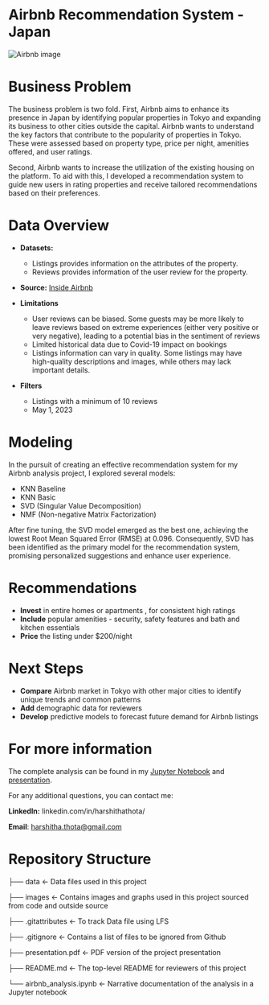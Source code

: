 # Airbnb Recommendation System - Japan

![Airbnb image](https://cdn.i.haymarketmedia.asia/?n=campaign-asia%2Fcontent%2FAirbnb-girls-trip.jpg)

# Business Problem

The business problem is two fold. First, Airbnb aims to enhance its presence in Japan by identifying popular properties in Tokyo and expanding its business to other cities outside the capital. Airbnb wants to understand the key factors that contribute to the popularity of properties in Tokyo. These were assessed based on property type, price per night, amenities offered, and user ratings.

Second, Airbnb wants to increase the utilization of the existing housing on the platform. To aid with this, I developed a recommendation system to guide new users in rating properties and receive tailored recommendations based on their preferences.

# Data Overview
* **Datasets:** 
    * Listings provides information on the attributes of the property.
    * Reviews provides information of the user review for the property.
* **Source:** [Inside Airbnb](http://insideairbnb.com/get-the-data)

* **Limitations**
    * User reviews can be biased. Some guests may be more likely to leave reviews based on extreme experiences (either very positive or very negative), leading to a potential bias in the sentiment of reviews
    * Limited historical data due to Covid-19 impact on bookings
    * Listings information can vary in quality. Some listings may have high-quality descriptions and images, while others may lack important details.
* **Filters**
    * Listings with a minimum of 10 reviews
    * May 1, 2023


# Modeling

In the pursuit of creating an effective recommendation system for my Airbnb analysis project, I explored several models:
* KNN Baseline
* KNN Basic
* SVD (Singular Value Decomposition)
* NMF (Non-negative Matrix Factorization)

After fine tuning, the SVD model emerged as the best one, achieving the lowest Root Mean Squared Error (RMSE) at 0.096. Consequently, SVD has been identified as the primary model for the recommendation system, promising personalized suggestions and enhance user experience.

# Recommendations

- **Invest** in entire homes or apartments , for consistent high ratings
- **Include** popular amenities - security, safety features and bath and kitchen essentials
- **Price** the listing under $200/night

# Next Steps

- **Compare** Airbnb market in Tokyo with other major cities to identify unique trends and common patterns 
- **Add** demographic data for reviewers
- **Develop** predictive models to forecast future demand for Airbnb listings

# For more information
The complete analysis can be found in my [Jupyter Notebook](https://github.com/hthota1/Airbnb-Recommendation-System-Japan/blob/main/airbnb_analysis.ipynb) and [presentation](https://github.com/hthota1/Airbnb-Recommendation-System-Japan/blob/main/Presentation.pdf). 

For any additional questions, you can contact me:


**LinkedIn:** linkedin.com/in/harshithathota/

**Email**: harshitha.thota@gmail.com

# Repository Structure
├── data		 				           	 	<- Data files used in this project 

├── images		                         	 	<- Contains images and graphs used in this project sourced from code and outside source

├── .gitattributes		                 	 	<- To track Data file using LFS

├── .gitignore                     	 			<- Contains a list of files to be ignored from Github

├── presentation.pdf		                	<- PDF version of the project presentation

├── README.md 			                      	<- The top-level README for reviewers of this project

└── airbnb_analysis.ipynb 			          	<- Narrative documentation of the analysis in a Jupyter notebook 
